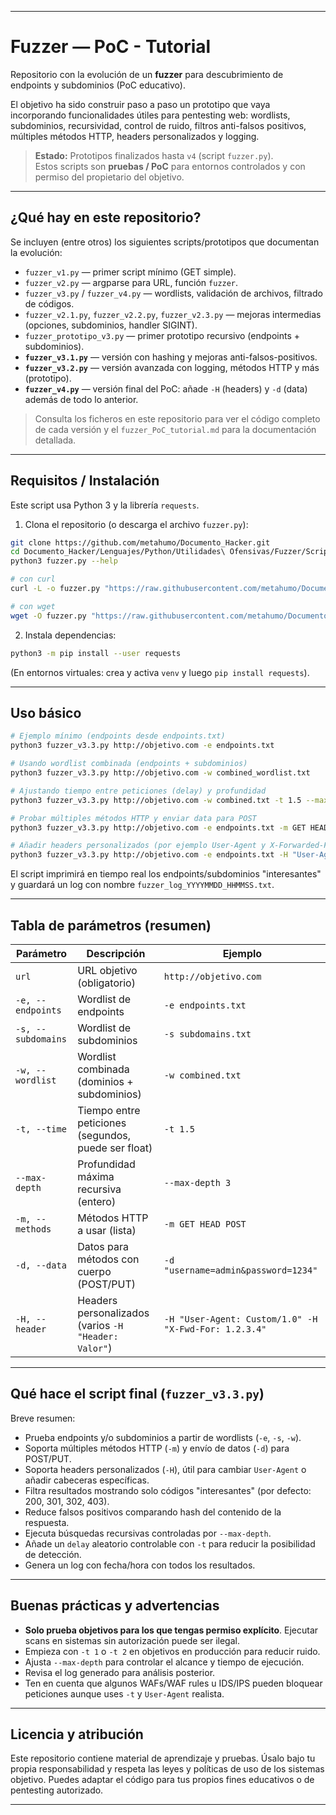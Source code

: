 
---

# Fuzzer — PoC - Tutorial 

Repositorio con la evolución de un **fuzzer** para descubrimiento de endpoints y subdominios (PoC educativo). 

El objetivo ha sido construir paso a paso un prototipo que vaya incorporando funcionalidades útiles para pentesting web: wordlists, subdominios, recursividad, control de ruido, filtros anti-falsos positivos, múltiples métodos HTTP, headers personalizados y logging.

> **Estado:** Prototipos finalizados hasta `v4` (script `fuzzer.py`).  
> Estos scripts son **pruebas / PoC** para entornos controlados y con permiso del propietario del objetivo.

---

## ¿Qué hay en este repositorio?

Se incluyen (entre otros) los siguientes scripts/prototipos que documentan la evolución:

- `fuzzer_v1.py` — primer script mínimo (GET simple).
- `fuzzer_v2.py` — argparse para URL, función `fuzzer`.
- `fuzzer_v3.py` / `fuzzer_v4.py` — wordlists, validación de archivos, filtrado de códigos.
- `fuzzer_v2.1.py`, `fuzzer_v2.2.py`, `fuzzer_v2.3.py` — mejoras intermedias (opciones, subdominios, handler SIGINT).
- `fuzzer_prototipo_v3.py` — primer prototipo recursivo (endpoints + subdominios).
- **`fuzzer_v3.1.py`** — versión con hashing y mejoras anti-falsos-positivos.
- **`fuzzer_v3.2.py`** — versión avanzada con logging, métodos HTTP y más (prototipo).
- **`fuzzer_v4.py`** — versión final del PoC: añade `-H` (headers) y `-d` (data) además de todo lo anterior.

> Consulta los ficheros en este repositorio para ver el código completo de cada versión y el `fuzzer_PoC_tutorial.md` para la documentación detallada.

---

## Requisitos / Instalación

Este script usa Python 3 y la librería `requests`.

1. Clona el repositorio (o descarga el archivo `fuzzer.py`):

```bash
git clone https://github.com/metahumo/Documento_Hacker.git
cd Documento_Hacker/Lenguajes/Python/Utilidades\ Ofensivas/Fuzzer/Script/
python3 fuzzer.py --help

# con curl
curl -L -o fuzzer.py "https://raw.githubusercontent.com/metahumo/Documento_Hacker/main/Lenguajes/Python/Utilidades%20Ofensivas/Fuzzer/Script/fuzzer.py"

# con wget
wget -O fuzzer.py "https://raw.githubusercontent.com/metahumo/Documento_Hacker/main/Lenguajes/Python/Utilidades%20Ofensivas/Fuzzer/Script/fuzzer.py"

````

2. Instala dependencias:

```bash
python3 -m pip install --user requests
```

(En entornos virtuales: crea y activa `venv` y luego `pip install requests`).

---

## Uso básico

```bash
# Ejemplo mínimo (endpoints desde endpoints.txt)
python3 fuzzer_v3.3.py http://objetivo.com -e endpoints.txt

# Usando wordlist combinada (endpoints + subdominios)
python3 fuzzer_v3.3.py http://objetivo.com -w combined_wordlist.txt

# Ajustando tiempo entre peticiones (delay) y profundidad
python3 fuzzer_v3.3.py http://objetivo.com -w combined.txt -t 1.5 --max-depth 2

# Probar múltiples métodos HTTP y enviar data para POST
python3 fuzzer_v3.3.py http://objetivo.com -e endpoints.txt -m GET HEAD POST -d "username=admin&password=1234"

# Añadir headers personalizados (por ejemplo User-Agent y X-Forwarded-For)
python3 fuzzer_v3.3.py http://objetivo.com -e endpoints.txt -H "User-Agent: CustomScanner/1.0" -H "X-Forwarded-For: 1.2.3.4"
```

El script imprimirá en tiempo real los endpoints/subdominios "interesantes" y guardará un log con nombre `fuzzer_log_YYYYMMDD_HHMMSS.txt`.

---

## Tabla de parámetros (resumen)

| Parámetro          | Descripción                                          | Ejemplo                                               |
| ------------------ | ---------------------------------------------------- | ----------------------------------------------------- |
| `url`              | URL objetivo (obligatorio)                           | `http://objetivo.com`                                 |
| `-e, --endpoints`  | Wordlist de endpoints                                | `-e endpoints.txt`                                    |
| `-s, --subdomains` | Wordlist de subdominios                              | `-s subdomains.txt`                                   |
| `-w, --wordlist`   | Wordlist combinada (dominios + subdominios)          | `-w combined.txt`                                     |
| `-t, --time`       | Tiempo entre peticiones (segundos, puede ser float)  | `-t 1.5`                                              |
| `--max-depth`      | Profundidad máxima recursiva (entero)                | `--max-depth 3`                                       |
| `-m, --methods`    | Métodos HTTP a usar (lista)                          | `-m GET HEAD POST`                                    |
| `-d, --data`       | Datos para métodos con cuerpo (POST/PUT)             | `-d "username=admin&password=1234"`                   |
| `-H, --header`     | Headers personalizados (varios `-H "Header: Valor"`) | `-H "User-Agent: Custom/1.0" -H "X-Fwd-For: 1.2.3.4"` |

---

## Qué hace el script final (`fuzzer_v3.3.py`)

Breve resumen:

* Prueba endpoints y/o subdominios a partir de wordlists (`-e`, `-s`, `-w`).
* Soporta múltiples métodos HTTP (`-m`) y envío de datos (`-d`) para POST/PUT.
* Soporta headers personalizados (`-H`), útil para cambiar `User-Agent` o añadir cabeceras específicas.
* Filtra resultados mostrando solo códigos "interesantes" (por defecto: 200, 301, 302, 403).
* Reduce falsos positivos comparando hash del contenido de la respuesta.
* Ejecuta búsquedas recursivas controladas por `--max-depth`.
* Añade un `delay` aleatorio controlable con `-t` para reducir la posibilidad de detección.
* Genera un log con fecha/hora con todos los resultados.

---

## Buenas prácticas y advertencias

* **Solo prueba objetivos para los que tengas permiso explícito**. Ejecutar scans en sistemas sin autorización puede ser ilegal.
* Empieza con `-t 1` o `-t 2` en objetivos en producción para reducir ruido.
* Ajusta `--max-depth` para controlar el alcance y tiempo de ejecución.
* Revisa el log generado para análisis posterior.
* Ten en cuenta que algunos WAFs/WAF rules u IDS/IPS pueden bloquear peticiones aunque uses `-t` y `User-Agent` realista.

---

## Licencia y atribución

Este repositorio contiene material de aprendizaje y pruebas. Úsalo bajo tu propia responsabilidad y respeta las leyes y políticas de uso de los sistemas objetivo. Puedes adaptar el código para tus propios fines educativos o de pentesting autorizado.

---
